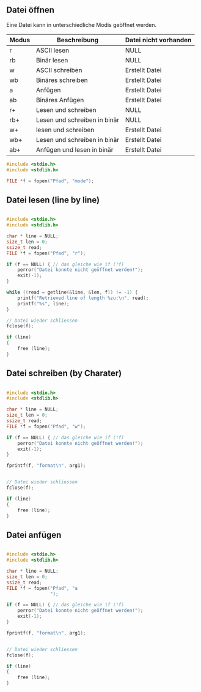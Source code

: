 ## Datei öffnen

Eine Datei kann in unterschiedliche Modis geöffnet werden.

| Modus | Beschreibung | Datei nicht vorhanden |
|-|-|-|
| r | ASCII lesen | NULL |
| rb | Binär lesen | NULL |
| w | ASCII schreiben | Erstellt Datei |
| wb | Binäres schreiben | Erstellt Datei |
| a | Anfügen | Erstellt Datei |
| ab| Binäres Anfügen | Erstellt Datei |
| r+ | Lesen und schreiben | NULL |
| rb+ | Lesen und schreiben in binär | NULL |
| w+| lesen und schreiben | Erstellt Datei |
| wb+ | Lesen und schreiben in binär | Erstellt Datei |
| ab+ | Anfügen und lesen in binär | Erstellt Datei |



```c
#include <stdio.h>
#include <stdlib.h>

FILE *f = fopen("Pfad", "mode");
```

## Datei lesen (line by line)
```c

#include <stdio.h>
#include <stdlib.h>

char * line = NULL;
size_t len = 0;
ssize_t read;
FILE *f = fopen("Pfad", "r");

if (f == NULL) { // das gleiche wie if (!f)
	perror("Datei konnte nicht geöffnet werden!");
	exit(-1);
}

while ((read = getline(&line, &len, f)) != -1) {
	printf("Retrieved line of length %zu:\n", read);
	printf("%s", line);
}

// Datei wieder schliessen
fclose(f);

if (line)
{
	free (line);
}

```

## Datei schreiben (by Charater)
```c

#include <stdio.h>
#include <stdlib.h>

char * line = NULL;
size_t len = 0;
ssize_t read;
FILE *f = fopen("Pfad", "w");

if (f == NULL) { // das gleiche wie if (!f)
	perror("Datei konnte nicht geöffnet werden!");
	exit(-1);
}

fprintf(f, "format\n", arg1);


// Datei wieder schliessen
fclose(f);

if (line)
{
	free (line);
}

```


## Datei anfügen
```c

#include <stdio.h>
#include <stdlib.h>

char * line = NULL;
size_t len = 0;
ssize_t read;
FILE *f = fopen("Pfad", "a
				");

if (f == NULL) { // das gleiche wie if (!f)
	perror("Datei konnte nicht geöffnet werden!");
	exit(-1);
}

fprintf(f, "format\n", arg1);


// Datei wieder schliessen
fclose(f);

if (line)
{
	free (line);
}

```